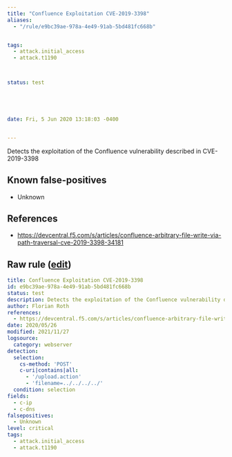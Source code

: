 ```yaml
---
title: "Confluence Exploitation CVE-2019-3398"
aliases:
  - "/rule/e9bc39ae-978a-4e49-91ab-5bd481fc668b"


tags:
  - attack.initial_access
  - attack.t1190



status: test





date: Fri, 5 Jun 2020 13:18:03 -0400


---
```


Detects the exploitation of the Confluence vulnerability described in CVE-2019-3398

<!--more-->


## Known false-positives

* Unknown



## References

* https://devcentral.f5.com/s/articles/confluence-arbitrary-file-write-via-path-traversal-cve-2019-3398-34181


## Raw rule ([edit](https://github.com/SigmaHQ/sigma/edit/master/rules/web/web_cve_2019_3398_confluence.yml))
```yaml
title: Confluence Exploitation CVE-2019-3398
id: e9bc39ae-978a-4e49-91ab-5bd481fc668b
status: test
description: Detects the exploitation of the Confluence vulnerability described in CVE-2019-3398
author: Florian Roth
references:
  - https://devcentral.f5.com/s/articles/confluence-arbitrary-file-write-via-path-traversal-cve-2019-3398-34181
date: 2020/05/26
modified: 2021/11/27
logsource:
  category: webserver
detection:
  selection:
    cs-method: 'POST'
    c-uri|contains|all:
      - '/upload.action'
      - 'filename=../../../../'
  condition: selection
fields:
  - c-ip
  - c-dns
falsepositives:
  - Unknown
level: critical
tags:
  - attack.initial_access
  - attack.t1190

```

